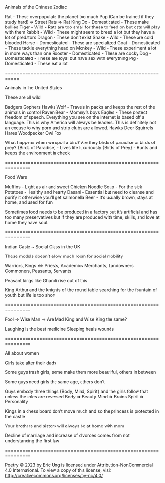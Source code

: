 Animals of the Chinese Zodiac

Rat - These overpopulate the planet too much
	Pup (Can be trained if they study hard) => Street Rats  => Rat King
Ox - Domesticated - These make bullies
Tiger - Wild - Rats are too small for these to feed on but cats will play with them
Rabbit - Wild - These might seem to breed a lot but they have a lot of predators
Dragon - These don’t exist
Snake - Wild - These are cold blooded
Horse - Domesticated - These are specialized
Goat - Domesticated - These tackle everything head on
Monkey - Wild - These experiment a lot in more ways than one
Rooster - Domesticated - These are cocky
Dog - Domesticated - These are loyal but have sex with everything
Pig - Domesticated - These eat a lot

===========================================================

Animals in the United States

These are all wild

Badgers
Gophers
Hawks
Wolf - Travels in packs and keeps the rest of the animals in control
Raven
Bear - Mommy’s boys
Eagles - These protect freedom of speech. Everything you see on the internet is based off a language. This is why America will always be leaders. This is definitely not an excuse to why porn and strip clubs are allowed.
Hawks
Deer
Squirrels
Hares
Woodpecker
Owl
Fox

What happens when we spoil a bird? Are they birds of paradise or birds of prey?
{Birds of Paradise} - Lives life luxuriously
{Birds of Prey} - Hunts and keeps the environment in check

===============================================================


Food Wars

Muffins - Light as air and sweet
Chicken Noodle Soup - For the sick
Potatoes - Healthy and hearty
Dasani - Essential but need to cleanse and purify it otherwise you’ll get salmonella
Beer - It’s usually brown, stays at home, and used for fun

Sometimes food needs to be produced in a factory but it’s artificial and has too many preservatives but if they are produced with time, skills, and love at home they have soul.

===============================================================

Indian Caste ~ Social Class in the UK

These models doesn’t allow much room for social mobility

Warriors, Kings ⇔ Priests, Academics
Merchants, Landowners
Commoners, Peasants, Servants

Peasant kings like Ghandi rise out of this

King Arthur and the knights of the round table searching for the fountain of youth but life is too short

===============================================================

Fool => Wise Man => Are Mad King and Wise King the same?

Laughing is the best medicine
Sleeping heals wounds

===============================================================

All about women

Girls take after their dads

Some guys trash girls, some make them more beautiful, others in between

Some guys need girls the same age, others don’t

Guys embody three things {Body, Mind, Spirit} and the girls follow that unless the roles are reversed
Body => Beauty
Mind => Brains
Spirit => Personality

Kings in a chess board don’t move much and so the princess is protected in the castle

Your brothers and sisters will always be at home with mom

Decline of marriage and increase of divorces comes from not understanding the first law

===============================================================

Poetry © 2023 by Eric Ung is licensed under Attribution-NonCommercial 4.0 International. To view a copy of this license, visit http://creativecommons.org/licenses/by-nc/4.0/

